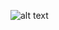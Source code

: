 
![alt text](https://github.com/GitHub4Phils/pythonProjects/tree/master/images/ttt1.png "Tic Tac Toe 1")


